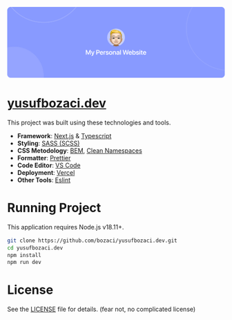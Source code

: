 [![My Personal Website](/banner.png)](https://yusufbozaci.dev)

# [**yusufbozaci.dev**](https://yusufbozaci.dev)

This project was built using these technologies and tools.

- **Framework**: [Next.js](https://nextjs.org) & [Typescript](https://www.typescriptlang.org)
- **Styling**: [SASS (SCSS)](https://sass-lang.com)
- **CSS Metodology**: [BEM](https://getbem.com/introduction), [Clean Namespaces](https://csswizardry.com/2015/03/more-transparent-ui-code-with-namespaces)
- **Formatter**: [Prettier](https://prettier.io)
- **Code Editor**: [VS Code](https://code.visualstudio.com)
- **Deployment**: [Vercel](https://vercel.com)
- **Other Tools**: [Eslint](https://eslint.org)

# Running Project

This application requires Node.js v18.11+.

```bash
git clone https://github.com/bozaci/yusufbozaci.dev.git
cd yusufbozaci.dev
npm install
npm run dev
```

# License

See the [LICENSE](/LICENSE) file for details. (fear not, no complicated license)

